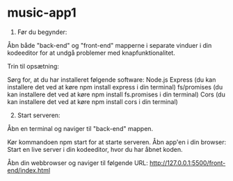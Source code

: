 # music-app1
1. Før du begynder:

Åbn både "back-end" og "front-end" mapperne i separate vinduer i din kodeeditor for at undgå problemer med knapfunktionalitet.

Trin til opsætning:

Sørg for, at du har installeret følgende software:
Node.js
Express (du kan installere det ved at køre npm install express i din terminal)
fs/promises (du kan installere det ved at køre npm install fs.promises i din terminal)
Cors (du kan installere det ved at køre npm install cors i din terminal)

2. Start serveren:

Åbn en terminal og naviger til "back-end" mappen.

Kør kommandoen npm start for at starte serveren.
Åbn app'en i din browser:
Start en live server i din kodeeditor, hvor du har åbnet koden.

Åbn din webbrowser og naviger til følgende URL: http://127.0.0.1:5500/front-end/index.html